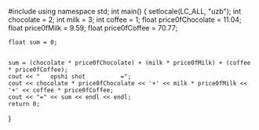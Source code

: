 #include <iostream>
using namespace std;
int main()
{
	setlocale(LC_ALL, "uzb");
	int chocolate = 2; 
	int milk = 3;
	int coffee = 1;
	float price0fChocolate = 11.04;
	float price0fMilk = 9.59;
	float price0fCoffee = 70.77;

	float sum = 0;


	sum = (chocolate * price0fChocolate) + (milk * price0fMilk) + (coffee * price0fCoffee);
	cout << "   opshi shot          =";
	cout << chocolate * price0fChocolate << '+' << milk * price0fMilk << '+' << coffee * price0fCoffee;
	cout << "=" << sum << endl << endl;
	return 0;

}
